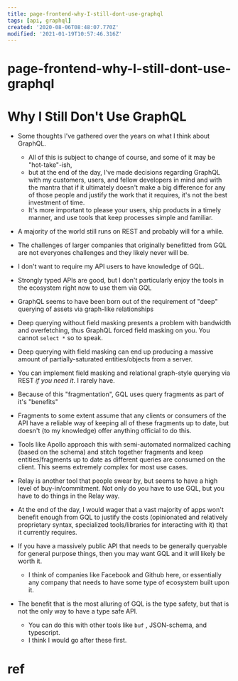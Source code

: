 ```yaml
---
title: page-frontend-why-I-still-dont-use-graphql
tags: [api, graphql]
created: '2020-08-06T08:48:07.770Z'
modified: '2021-01-19T10:57:46.316Z'
---
```


# page-frontend-why-I-still-dont-use-graphql

# Why I Still Don't Use GraphQL

- Some thoughts I've gathered over the years on what I think about GraphQL. 
  - All of this is subject to change of course, and some of it may be "hot-take"-ish, 
  - but at the end of the day, I've made decisions regarding GraphQL with my customers, users, and fellow developers in mind and with the mantra that if it ultimately doesn't make a big difference for any of those people and justify the work that it requires, it's not the best investment of time. 
  - It's more important to please your users, ship products in a timely manner, and use tools that keep processes simple and familiar.

- A majority of the world still runs on REST and probably will for a while.
- The challenges of larger companies that originally benefitted from GQL are not everyones challenges and they likely never will be.
- I don't want to require my API users to have knowledge of GQL.
- Strongly typed APIs are good, but I don't particularly enjoy the tools in the ecosystem right now to use them via GQL
- GraphQL seems to have been born out of the requirement of "deep" querying of assets via graph-like relationships
- Deep querying without field masking presents a problem with bandwidth and overfetching, thus GraphQL forced field masking on you. You cannot `select *` so to speak.
- Deep querying with field masking can end up producing a massive amount of partially-saturated entities/objects from a server.
- You can implement field masking and relational graph-style querying via REST *if you need it*. I rarely have.
- Because of this "fragmentation", GQL uses query fragments as part of it's "benefits"
- Fragments to some extent assume that any clients or consumers of the API have a reliable way of keeping all of these fragments up to date, but doesn't (to my knowledge) offer anything official to do this.
- Tools like Apollo approach this with semi-automated normalized caching (based on the schema) and stitch together fragments and keep entities/fragments up to date as different queries are consumed on the client. This seems extremely complex for most use cases.
- Relay is another tool that people swear by, but seems to have a high level of buy-in/commitment. Not only do you have to use GQL, but you have to do things in the Relay way.
- At the end of the day, I would wager that a vast majority of apps won't benefit enough from GQL to justify the costs (opinionated and relatively proprietary syntax, specialized tools/libraries for interacting with it) that it currently requires.
- If you have a massively public API that needs to be generally queryable for general purpose things, then you may want GQL and it will likely be worth it. 
  - I think of companies like Facebook and Github here, or essentially any company that needs to have some type of ecosystem built upon it.
- The benefit that is the most alluring of GQL is the type safety, but that is not the only way to have a type safe API. 
  - You can do this with other tools like `buf` , JSON-schema, and typescript. 
  - I think I would go after these first.

# ref
